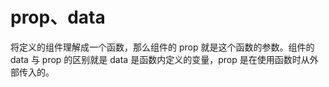 # prop、data

将定义的组件理解成一个函数，那么组件的 prop 就是这个函数的参数。组件的 data 与 prop 的区别就是 data 是函数内定义的变量，prop 是在使用函数时从外部传入的。